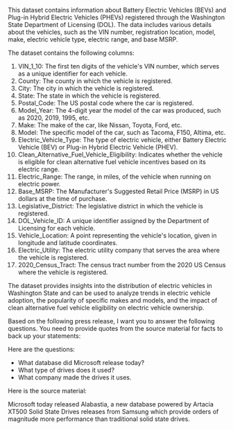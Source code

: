 This dataset contains information about Battery Electric Vehicles (BEVs) and Plug-in Hybrid Electric Vehicles (PHEVs) registered through the Washington State Department of Licensing (DOL). The data includes various details about the vehicles, such as the VIN number, registration location, model, make, electric vehicle type, electric range, and base MSRP.

The dataset contains the following columns:

1. VIN_1_10: The first ten digits of the vehicle's VIN number, which serves as a unique identifier for each vehicle.
2. County: The county in which the vehicle is registered.
3. City: The city in which the vehicle is registered.
4. State: The state in which the vehicle is registered.
5. Postal_Code: The US postal code where the car is registered.
6. Model_Year: The 4-digit year the model of the car was produced, such as 2020, 2019, 1995, etc.
7. Make: The make of the car, like Nissan, Toyota, Ford, etc.
8. Model: The specific model of the car, such as Tacoma, F150, Altima, etc.
9. Electric_Vehicle_Type: The type of electric vehicle, either Battery Electric Vehicle (BEV) or Plug-in Hybrid Electric Vehicle (PHEV).
10. Clean_Alternative_Fuel_Vehicle_Eligibility: Indicates whether the vehicle is eligible for clean alternative fuel vehicle incentives based on its electric range.
11. Electric_Range: The range, in miles, of the vehicle when running on electric power.
12. Base_MSRP: The Manufacturer's Suggested Retail Price (MSRP) in US dollars at the time of purchase.
13. Legislative_District: The legislative district in which the vehicle is registered.
14. DOL_Vehicle_ID: A unique identifier assigned by the Department of Licensing for each vehicle.
15. Vehicle_Location: A point representing the vehicle's location, given in longitude and latitude coordinates.
16. Electric_Utility: The electric utility company that serves the area where the vehicle is registered.
17. 2020_Census_Tract: The census tract number from the 2020 US Census where the vehicle is registered.

The dataset provides insights into the distribution of electric vehicles in Washington State and can be used to analyze trends in electric vehicle adoption, the popularity of specific makes and models, and the impact of clean alternative fuel vehicle eligibility on electric vehicle ownership.

Based on the following press release, I want you to answer the following questions.
You need to provide quotes from the source material for facts to back up your 
statements:

Here are the questions:

- What database did Microsoft release today?
- What type of drives does it used?
- What company made the drives it uses.

Here is the source material:

Microsoft today released Alabastia, a new database powered by Artacia XT500 Solid State Drives 
releases from Samsung which provide orders of magnitude more performance than 
traditional solid state drives.

